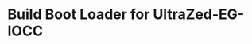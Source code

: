 Build Boot Loader for UltraZed-EG-IOCC
====================================================================================
